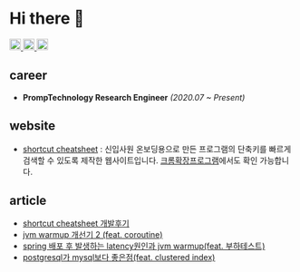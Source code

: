 # Hi there 👋

<div align="left">
  <a href="https://ydj515.github.io" target="_blank">
    <img src="https://img.shields.io/static/v1?message=blog&logo=github&label=&color=white&logoColor=black&labelColor=&style=for-the-badge" height="20" alt="blog logo" />
  </a>
  <a href="https://www.linkedin.com/in/%EB%8F%99%EC%A7%84-%EC%9C%A0-0bb962212" target="_blank">
    <img src="https://img.shields.io/static/v1?message=LinkedIn&logo=linkedin&label=&color=0077B5&logoColor=white&labelColor=&style=for-the-badge" height="20" alt="linkedin logo" />
  </a>
  <a href="https://hhpluscertificateofcompletion.oopy.io/">
    <img src="https://static.spartacodingclub.kr/hanghae99/plus/completion/badge_black.svg" height="20" alt="linkedin logo" />
  </a>
</div>

## career

- **PrompTechnology Research Engineer** *(2020.07 ~ Present)*

## website
- [shortcut cheatsheet](https://shortcut-cheatsheet.vercel.app/) : 신입사원 온보딩용으로 만든 프로그램의 단축키를 빠르게 검색할 수 있도록 제작한 웹사이트입니다. [크롬확장프로그램](https://chromewebstore.google.com/detail/shortcut-cheatsheet/gnlnjnpgomjmoangnpmbifjjenbnohjl)에서도 확인 가능합니다.

## article

- [shortcut cheatsheet 개발후기](https://ydj515.github.io/posts/shortcut-application/)
- [jvm warmup 개선기 2 (feat. coroutine)](https://ydj515.github.io/posts/spring-warmup(2)/)
- [spring 배포 후 발생하는 latency원인과 jvm warmup(feat. 부하테스트)](https://ydj515.github.io/posts/spring-warmup/)
- [postgresql가 mysql보다 좋은점(feat. clustered index)](https://ydj515.github.io/posts/postgresql-clusterd-index/)
